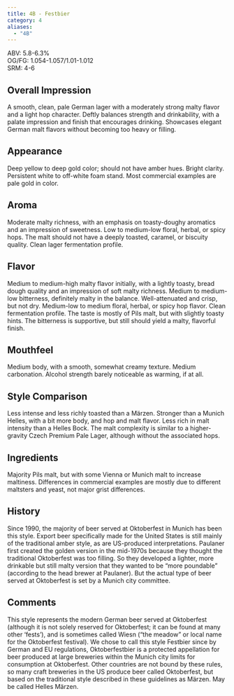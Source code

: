 ```yaml
---
title: 4B - Festbier
category: 4
aliases: 
  - "4B"
---
```


ABV: 5.8-6.3%  
OG/FG: 1.054-1.057/1.01-1.012  
SRM: 4-6  

## Overall Impression
A smooth, clean, pale German lager with a moderately strong malty flavor and a light hop character. Deftly balances strength and drinkability, with a palate impression and finish that encourages drinking. Showcases elegant German malt flavors without becoming too heavy or filling.

## Appearance
Deep yellow to deep gold color; should not have amber hues. Bright clarity. Persistent white to off-white foam stand. Most commercial examples are pale gold in color.

## Aroma
Moderate malty richness, with an emphasis on toasty-doughy aromatics and an impression of sweetness. Low to medium-low floral, herbal, or spicy hops. The malt should not have a deeply toasted, caramel, or biscuity quality. Clean lager fermentation profile.

## Flavor
Medium to medium-high malty flavor initially, with a lightly toasty, bread dough quality and an impression of soft malty richness. Medium to medium-low bitterness, definitely malty in the balance. Well-attenuated and crisp, but not dry. Medium-low to medium floral, herbal, or spicy hop flavor. Clean fermentation profile. The taste is mostly of Pils malt, but with slightly toasty hints. The bitterness is supportive, but still should yield a malty, flavorful finish.

## Mouthfeel
Medium body, with a smooth, somewhat creamy texture. Medium carbonation. Alcohol strength barely noticeable as warming, if at all.

## Style Comparison
Less intense and less richly toasted than a Märzen. Stronger than a Munich Helles, with a bit more body, and hop and malt flavor. Less rich in malt intensity than a Helles Bock. The malt complexity is similar to a higher-gravity Czech Premium Pale Lager, although without the associated hops.

## Ingredients
Majority Pils malt, but with some Vienna or Munich malt to increase maltiness. Differences in commercial examples are mostly due to different maltsters and yeast, not major grist differences.

## History
Since 1990, the majority of beer served at Oktoberfest in Munich has been this style. Export beer specifically made for the United States is still mainly of the traditional amber style, as are US-produced interpretations. Paulaner first created the golden version in the mid-1970s because they thought the traditional Oktoberfest was too filling. So they developed a lighter, more drinkable but still malty version that they wanted to be “more poundable” (according to the head brewer at Paulaner). But the actual type of beer served at Oktoberfest is set by a Munich city committee.

## Comments
This style represents the modern German beer served at Oktoberfest (although it is not solely reserved for Oktoberfest; it can be found at many other ‘fests’), and is sometimes called Wiesn (“the meadow” or local name for the Oktoberfest festival). We chose to call this style Festbier since by German and EU regulations, Oktoberfestbier is a protected appellation for beer produced at large breweries within the Munich city limits for consumption at Oktoberfest. Other countries are not bound by these rules, so many craft breweries in the US produce beer called Oktoberfest, but based on the traditional style described in these guidelines as Märzen. May be called Helles Märzen.